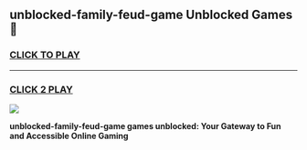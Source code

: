 
## unblocked-family-feud-game Unblocked Games👋
<h3>
<a href="https://news.freeplayer.one?title=unblocked-family-feud-game&ref=16F">CLICK TO PLAY</a></h3>
<hr>

<h3>
<a href="https://news.freeplayer.one?title=unblocked-family-feud-game&ref=16F">CLICK 2 PLAY</a>
  
</h3>

<a href="https://news.freeplayer.one?title=unblocked-family-feud-game&ref=16F/"><img src="https://clearcache.store/games.png"></a>


**unblocked-family-feud-game games unblocked: Your Gateway to Fun and Accessible Online Gaming**
